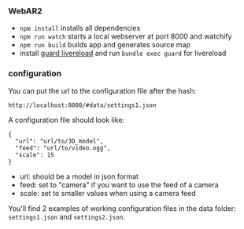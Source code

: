 ### WebAR2

 - `npm install` installs all dependencies
 - `npm run watch` starts a local webserver at port 8000 and watchify
 - `npm run build` builds app and generates source map
 - install [guard livereload](https://github.com/guard/guard-livereload) and run `bundle exec guard` for livereload


### configuration

You can put the url to the configuration file after the hash:

`http://localhost:8000/#data/settings1.json`

A configuration file should look like:

```
{
  "url": "url/to/3D_model",
  "feed": "url/to/video.ogg",
  "scale": 15
}
```

- url: should be a model in json format
- feed: set to "camera" if you want to use the feed of a camera
- scale: set to smaller values when using a camera feed

You'll find 2 examples of working configuration files in the data folder: `settings1.json` and `settings2.json`.

